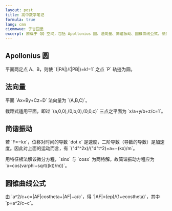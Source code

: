 ```yaml
---
layout: post
title: 高中数学笔记
formula: true
lang: cmn
ciemmwue: 于杏园堡
excerpt: 原载于 QQ 空间，包括 Apollonius 圆、法向量、简谐振动、圆锥曲线公式。部分自一位作者读到，此外尚有一些无聊的等价命题变形。
---
```


## Apollonius 圆

平面两定点 A、B，则使 \`(\|PA\|)/(\|PB\|)=k!=1\` 之点 \`P\` 轨迹为圆。

## 法向量

平面 \`Ax+By+Cz=D\` 法向量为 \`(A,B,C)\`。

截距式适用平面，即过 \`(a,0,0),(0,b,0),(0,0,c)\` 三点之平面为 \`x/a+y/b+z/c=1\`。

## 简谐振动

若 \`F=−kx\`，位移对时间的导数 \`dot x\` 是速度，二阶导数（导数的导数）是加速度。因此对上面的运动而言，有 \`(\"d\"^2x)/(\"d\"t^2)=a=−(kx)/m\`。

用特征根法解该微分方程，\`sinx\` 与 \`cosx\` 为两特解。故简谐振动方程应为 \`x=cos(varphi+sqrt((kt)/m))\`。

## 圆锥曲线公式

由 \`a^2/c+c=\|AF\|costheta+\|AF\|−a/c\`，得 \`\|AF\|=(ep)/(1+ecostheta)\`，其中 \`p=a^2/c−c\`。
